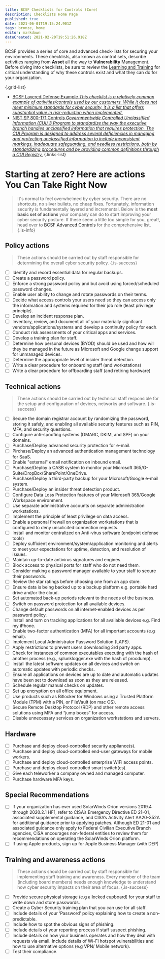 ```yaml
---
title: BCSF Checklists for Controls (Core)
description: Checklists Home Page
published: true
date: 2021-06-01T19:15:24.901Z
tags: bronze, home
editor: markdown
dateCreated: 2021-02-20T19:51:26.918Z
---
```


BCSF provides a series of core and advanced check-lists for securing your environments.  These checklists, also known as control sets, describe activities ranging from **Asset** all the way to **Vulnerability** Management.  Before diving into checklists, be sure to review the [Learning and Training](/bronze-training) for critical understanding of why these controls exist and what they can do for your organization.

{.grid-list}
- [BCSF Layered Defense Example *This checklist is a relatively common example of activities/controls used by our customers. While it does not meet minimum standards for cyber security, it is a list that offers substantial value in risk-reduction when implemented.*](/bronze-checklists/layered-defense)
- [NIST SP 800-171 Controls *Governmentwide Controlled Unclassified Information (CUI) 3 Program to standardize the way the executive branch handles unclassified information that requires protection. The CUI Program is designed to address several deficiencies in managing and protecting unclassified information to include inconsistent markings, inadequate safeguarding, and needless restrictions, both by standardizing procedures and by providing common definitions through a CUI Registry.*](/bronze-checklists/compliance-checklist-NIST-800-171)
{.links-list}

# Starting at zero? Here are actions You Can Take Right Now
> It's normal to feel overwhelmed by cyber security.  There are no shortcuts, no silver bullets, no cheap fixes.  Fortunately, information security is fundamentally layered and incremental.  Below is the **most basic set of actions** your company can do to start improving your cyber security posture. If these seem a little too simple for you, great!, head over to [BCSF Advanced Controls](/bronze-checklists/bcsf-advanced-control-checklists) for the comprehensive list. 
{.is-info}


## Policy actions 

> These actions should be carried out by staff responsible for determining the overall cyber security policy.
{.is-success}


- [ ] Identify and record essential data for regular backups. 
- [ ] Create a password policy. 
- [ ] Enforce a strong password policy and but avoid using forced/scheduled password changes. 
- [ ] Enable user ability to change and rotate passwords on their terms.
- [ ] Decide what access controls your users need so they can access only the information and systems required for their job role (least privilege principle). 
- [ ] Develop an incident response plan. 
- [ ] Inventory, review, and document all of your materially signifcant vendors/applications/systems and develop a continuity policy for each. 
- [ ] Conduct risk assessments of your critical apps and services.
- [ ] Develop a training plan for staff. 
- [ ] Determine how personal devices (BYOD) should be used and how will they be managed in the future as Microsoft and Google change support for unmanaged devices. 
- [ ] Determine the approppriate level of insider threat detection. 
- [ ] Write a clear procedure for onboarding staff (and workstations)
- [ ] Write a clear procedure for offboarding staff (and retiring hardware)

## Technical actions 
> These actions should be carried out by technical staff responsible for the setup and configuration of devices, networks and software.
{.is-success}
- [ ] Secure the domain registrar account by randomizing the password, storing it safely, and enabling all available security features such as PIN, MFA, and security questions.
- [ ] Configure anti-spoofing systems (DMARC, DKIM, and SPF) on your domains.
- [ ] Purchase/Deploy advanced security protection for e-mail. 
- [ ] Pirchase/Deploy an advanced authentication management technology for SaaS. 
- [ ] Enable "external" email notification on inbound email. 
- [ ] Purchase/Deploy a CASB system to monitor your Microsoft 365/G-Suite/DropBox/SharePoint/OneDrive.
- [ ] Purchase/Deploy a third-party backup for your Microsoft/Google e-mail system.
- [ ] Purchase/Deploy an insider threat detection product. 
- [ ] Configure Data Loss Protection features of your Microsoft 365/Google Workspace environment. 
- [ ] Use separate administrative accounts on separate administration workstations.
- [ ] Implement the principle of least privilege on data access.
- [ ] Enable a personal firewall on organization workstations that is configured to deny unsolicited connection requests.
- [ ] Install and monitor centralized on Anti-virus software (endpoint defense tools)
- [ ] Deploy sufficient environment/system/application monitoring and alerts to meet your expectations for uptime, detection, and resolution of issues.
- [ ] Maintain up-to-date antivirus signatures and engines.
- [ ] Block access to physical ports for staff who do not need them. 
- [ ] Consider making a password manager available to your staff to secure their passwords. 
- [ ] Review the star ratings before choosing one from an app store. 
- [ ] Ensure data is being backed up to a backup platform e.g. portable hard drive and/or the cloud. 
- [ ] Set automated back-up periods relevant to the needs of the business. 
- [ ] Switch on password protection for all available devices. 
- [ ] Change default passwords on all internet-enabled devices as per password policy. 
- [ ] Install and turn on tracking applications for all available devices e.g. Find my iPhone. 
- [ ] Enable two-factor authentication (MFA) for all important accounts (e.g email). 
- [ ] Implement Local Administrator Password Solution (LAPS).
- [ ] Apply restrictions to prevent users downloading 3rd party apps. 
- [ ] Check for instances of common executables executing with the hash of another process (e.g., splunklogger.exe with the hash of procdump).
- [ ] Install the latest software updates on all devices and switch on automatic updates with periodic checks. 
- [ ] Ensure all applications on devices are up to date and automatic updates have been set to download as soon as they are released. 
- [ ] Schedule regular manual checks on updates. 
- [ ] Set up encryption on all office equipment. 
- [ ] Use products such as Bitlocker for Windows using a Trusted Platform Module (TPM) with a PIN, or FileVault (on mac OS).
- [ ] Secure Remote Desktop Protocol (RDP) and other remote access solutions using MFA and “jump boxes” for access.
- [ ] Disable unnecessary services on organization workstations and servers.

## Hardware
- [ ] Purchase and deploy cloud-controlled security appliance(s).
- [ ] Purchase and deploy cloud-controlled end-user gateways for mobile workers.
- [ ] Purchase and deploy cloud-controlled enterprise WiFi access points.
- [ ] Purchase and deploy cloud-controlled smart switch(es).
- [ ] Give each teleworker a company owned and managed computer.
- [ ] Purchase hardware MFA keys. 

## Special Recommendations
- [ ] If your organization has ever used SolarWinds Orion versions 2019.4 through 2020.2.1 HF1, refer to CISA’s Emergency Directive ED 21-01, associated supplemental guidance, and CISA’s Activity Alert AA20-352A for additional guidance prior to applying patches.  Although ED 21-01 and associated guidance only apply to Federal Civilian Executive Branch agencies, CISA encourages non-federal entities to review them for recommendations on operating the SolarWinds Orion platform.
- [ ] If using Apple products, sign up for Apple Business Manager (with DEP)

## Training and awareness actions

> These actions should be carried out by staff responsible for implementing staff training and awareness. Every member of the team (including board members) needs enough knowledge to understand how cyber security impacts on their area of focus.
{.is-success}

- [ ] Provide secure physical storage (e.g a locked cupboard) for your staff to write down and store passwords. 
- [ ] Create a Cyber Security training plan that you can use for all staff. 
- [ ] Include details of your ‘Password’ policy explaining how to create a non-predictable. 
- [ ] Include how to spot the obvious signs of phishing. 
- [ ] Include details of your reporting process if staff suspect phishing. 
- [ ] Include details on how your business operates and how they deal with requests via email. Include details of Wi-Fi hotspot vulnerabilities and how to use alternative options (e.g VPN/ Mobile network).
- [ ] Test their compliance. 